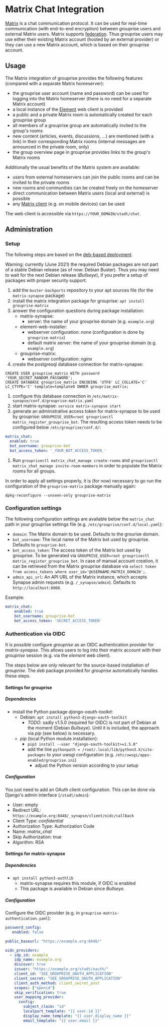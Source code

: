# Matrix Chat Integration

[Matrix](https://matrix.org/) is a chat communication protocol.
It can be used for real-time communication (with end-to-end encryption) between grouprise users
and external Matrix users.
Matrix supports [federation](https://en.wikipedia.org/wiki/Federation_(information_technology)).
Thus grouprise users may use either their existing Matrix account (hosted by an external provider)
or they can use a new Matrix account, which is based on their grouprise account.

## Usage

The Matrix integration of grouprise provides the following features (compared with a separate
Matrix homeserver):

* the grouprise user account (name and password) can be used for logging into the Matrix homeserver
  (there is no need for a separate Matrix account)
* a local instance of the [Element](https://github.com/vector-im/element-web) web client is
  provided
* a public and a private Matrix room is automatically created for each grouprise group
* all members of a grouprise group are automatically invited to the group's rooms
* new content (articles, events, discussions, ...) are mentioned (with a link) in their
  corresponding Matrix rooms (internal messages are announced in the private room, only)
* the group overview page in grouprise provides links to the group's Matrix rooms

Additionally the usual benefits of the Matrix system are available:

* users from external homeservers can join the public rooms and can be invited to the private rooms
* new rooms and communities can be created freely on the homeserver
* direct communication between Matrix users (local and external) is possible
* any [Matrix client](https://matrix.org/clients/) (e.g. on mobile devices) can be used

The web client is accessible via `https://YOUR_DOMAIN/stadt/chat`.


## Administration

### Setup

The following steps are based on the [deb-based deployment](deployment/deb).

Warning: currently (June 2021) the required Debian packages are not part of a stable Debian
release (as of now: Debian Buster).
Thus you may need to wait for the next Debian release (*Bullseye*), if you prefer a setup of
packages with proper security support.

1. add the `buster-backports` repository to your apt sources file
   (for the `matrix-synapse` package)
1. install the matrix integration package for grouprise: `apt install grouprise-matrix`
1. answer the configuration questions during package installation:
    * matrix-synapse:
        * server: the name of your grouprise domain (e.g. `example.org`)
    * element-web-installer:
        * webserver configuration: *none* (configuration is done by `grouprise-matrix`)
        * default matrix server: the name of your grouprise domain (e.g. `example.org`)
    * grouprise-matrix:
        * webserver configuration: *nginx*
1. create the postgresql database connection for matrix-synapse:
```
CREATE USER grouprise_matrix WITH password 'YOUR_SECRET_RANDOM_PASSWORD';
CREATE DATABASE grouprise_matrix ENCODING 'UTF8' LC_COLLATE='C' LC_CTYPE='C' template=template0 OWNER grouprise_matrix;
```
1. configure this database connection in `/etc/matrix-synapse/conf.d/grouprise-matrix.yaml`
1. start matrix-synapse: `service matrix-synapse start`
1. generate an administrative access token for matrix-synapse to be used by grouprise: `GROUPRISE_USER=root grouprisectl matrix_register_grouprise_bot`. The resulting access token needs to be configured below `/etc/grouprise/conf.d/`:
```yaml
matrix_chat:
  enabled: true
  bot_username: grouprise-bot
  bot_access_token: '_YOUR_BOT_ACCESS_TOKEN_'
```
1. Run `grouprisectl matrix_chat_manage create-rooms` and `grouprisectl matrix_chat_manage invite-room-members` in order to populate the Matrix rooms for all groups.

In order to apply all settings properly, it is (for now) necessary to go run the configuration of
the `grouprise-matrix` package manually again:
```shell
dpkg-reconfigure --unseen-only grouprise-matrix
```


### Configuration settings

The following configuration settings are available below the `matrix_chat` path in your grouprise settings file (e.g. `/etc/grouprise/conf.d/local.yaml`):

* `domain`: The Matrix domain to be used.  Defaults to the grourise domain.
* `bot_username`: The local name of the Matrix bot used by grouprise.  Defaults to `grouprise-bot`.
* `bot_access_token`: The access token of the Matrix bot used by grouprise.  To be generated via
  `GROUPRISE_USER=root grouprisectl matrix_register_grouprise_bot`.  In case of manual account
  creation, it can be retrieved from the Matrix grouprise database via
  `select token from access_tokens where user_id='@USERNAME:MATRIX_DOMAIN';`.
* `admin_api_url`: An API URL of the Matrix instance, which accepts Synapse admin requests
  (e.g. `/_synapse/admin`).  Defaults to `http://localhost:8008`.

Example:
```yaml
matrix_chat:
    enabled: true
    bot_username: grouprise-bot
    bot_access_token: 'SECRET_ACCESS_TOKEN'
```


### Authentication via OIDC

It is possible configure *grouprise* as an OIDC authentication provider for *matrix-synapse*.
This allows users to log into their matrix account with their *grouprise* session (e.g. via
the *element* web client).

The steps below are only relevant for the source-based installation of *grouprise*.
The *deb* package provided for *grouprise* automatically handles these steps.

#### Settings for grouprise

##### Dependencies

* install the Python package *django-oauth-toolkit*:
    * Debian: `apt install python3-django-oauth-toolkit`
        * *TODO*: sadly v1.5.0 (required for OIDC) is not part of Debian at the moment (Debian *Bullseye*).  Until it is included, the approach via *pip* (see below) is necessary.
    * *pip* (local Python module installation):
        * `pip3 install --user "django-oauth-toolkit>=1.5.0"`
        * add the line `pythonpath = /root/.local/lib/python3.X/site-packages` to your uwsgi configuration (e.g. `/etc/uwsgi/apps-enabled/grouprise.ini`)
            * adjust the Python version according to your setup

##### Configuration
You just need to add an OAuth client configuration.
This can be done via Django's admin interface (`/stadt/admin`):

* User: empty
* Redirect URL: `https://example.org:8448/_synapse/client/oidc/callback`
* Client Type: *confidential*
* Authorization Type: Authorization Code
* Name: *matrix_chat*
* Skip Authorization: true
* Algorithm: RSA

#### Settings for matrix-synapse

##### Dependencies

* `apt install python3-authlib`
    * matrix-synapse requires this module, if OIDC is enabled
    * This package is available in Debian since *Bullseye*.

##### Configuration

Configure the OIDC provider (e.g. in `grouprise-matrix-authentication.yaml`):
```yaml
password_config:
   enabled: false

public_baseurl: "https://example.org:8448/"

oidc_providers:
  - idp_id: example
    idp_name: example.org
    discover: true
    issuer: "https://example.org/stadt/oauth/"
    client_id: "SEE_GROUPRISE_OAUTH_APPLICATION"
    client_secret: "SEE_GROUPRISE_OAUTH_APPLICATION"
    client_auth_method: client_secret_post
    scopes: ["openid"]
    skip_verification: true
    user_mapping_provider:
      config:
        subject_claim: "id"
        localpart_template: "{{ user.id }}"
        display_name_template: "{{ user.display_name }}"
        email_template: "{{ user.email }}"
```
